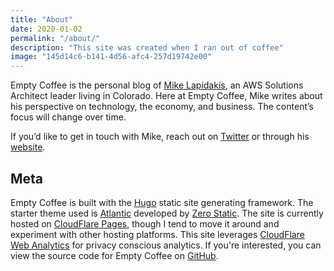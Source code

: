 ```yaml
---
title: "About"
date: 2020-01-02
permalink: "/about/"
description: "This site was created when I ran out of coffee"
image: "145d14c6-b141-4d56-afc4-257d19742e00"
---
```


Empty Coffee is the personal blog of [Mike Lapidakis](https://mike.lapidak.is), an AWS Solutions Architect leader living in Colorado. Here at Empty Coffee, Mike writes about his perspective on technology, the economy, and business. The content’s focus will change over time.

If you’d like to get in touch with Mike, reach out on [Twitter](https://twitter.com/MikeLapidakis) or through his [website](https://mike.lapidak.is/#contact).

## Meta

Empty Coffee is built with the [Hugo](https://gohugo.io) static site generating framework. The starter theme used is [Atlantic](https://github.com/zerostaticthemes/hugo-atlantic-theme) developed by [Zero Static](https://www.zerostatic.io). The site is currently hosted on [CloudFlare Pages](https://pages.cloudflare.com), though I tend to move it around and experiment with other hosting platforms. This site leverages [CloudFlare Web Analytics](https://www.cloudflare.com/web-analytics/) for privacy conscious analytics. If you're interested, you can view the source code for Empty Coffee on [GitHub](https://github.com/mlapida/empty-coffee-v2).
